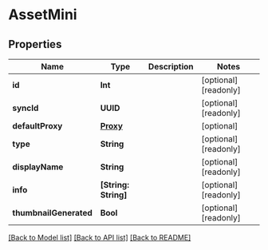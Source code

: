 # AssetMini

## Properties

Name | Type | Description | Notes
------------ | ------------- | ------------- | -------------
**id** | **Int** |  | [optional] [readonly] 
**syncId** | **UUID** |  | [optional] [readonly] 
**defaultProxy** | [**Proxy**](Proxy.md) |  | [optional] 
**type** | **String** |  | [optional] [readonly] 
**displayName** | **String** |  | [optional] [readonly] 
**info** | **[String: String]** |  | [optional] [readonly] 
**thumbnailGenerated** | **Bool** |  | [optional] [readonly] 

[[Back to Model list]](../README.md#documentation-for-models) [[Back to API list]](../README.md#documentation-for-api-endpoints) [[Back to README]](../README.md)


